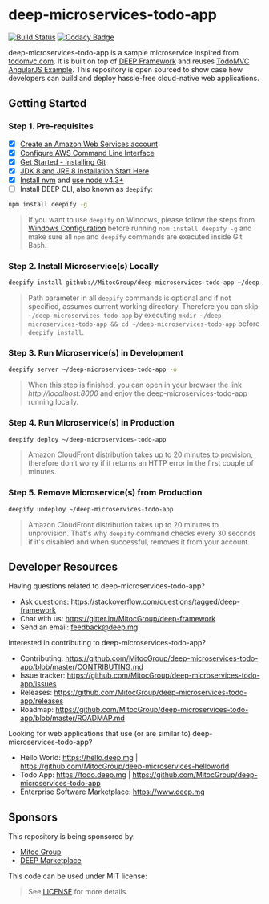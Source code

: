 deep-microservices-todo-app
===========================

[![Build Status](https://travis-ci.org/MitocGroup/deep-microservices-todo-app.svg?branch=master)](https://travis-ci.org/MitocGroup/deep-microservices-todo-app)
[![Codacy Badge](https://api.codacy.com/project/badge/coverage/d3dd5bd83d75491dbd3bd1f935d8a7fb)](https://www.codacy.com/app/MitocGroup/deep-microservices-todo-app)

deep-microservices-todo-app is a sample microservice inspired from [todomvc.com](http://todomvc.com).
It is built on top of [DEEP Framework](https://github.com/MitocGroup/deep-framework) and reuses
[TodoMVC AngularJS Example](https://github.com/tastejs/todomvc/tree/master/examples/angularjs). This
repository is open sourced to show case how developers can build and deploy hassle-free cloud-native
web applications.


## Getting Started

### Step 1. Pre-requisites

- [x] [Create an Amazon Web Services account](https://www.youtube.com/watch?v=WviHsoz8yHk)
- [x] [Configure AWS Command Line Interface](https://docs.aws.amazon.com/cli/latest/userguide/cli-chap-getting-started.html)
- [x] [Get Started - Installing Git](https://git-scm.com/book/en/v2/Getting-Started-Installing-Git)
- [x] [JDK 8 and JRE 8 Installation Start Here](https://docs.oracle.com/javase/8/docs/technotes/guides/install/install_overview.html)
- [x] [Install nvm](https://github.com/creationix/nvm#install-script) and [use node v4.3+](https://github.com/creationix/nvm#usage)
- [ ] Install DEEP CLI, also known as `deepify`:

```bash
npm install deepify -g
```

> If you want to use `deepify` on Windows, please follow the steps from
[Windows Configuration](https://github.com/MitocGroup/deep-framework/blob/master/docs/windows.md)
before running `npm install deepify -g` and make sure all `npm` and `deepify` commands are executed
inside Git Bash.

### Step 2. Install Microservice(s) Locally

```bash
deepify install github://MitocGroup/deep-microservices-todo-app ~/deep-microservices-todo-app
```

> Path parameter in all `deepify` commands is optional and if not specified, assumes current
working directory. Therefore you can skip `~/deep-microservices-todo-app` by executing
`mkdir ~/deep-microservices-todo-app && cd ~/deep-microservices-todo-app` before `deepify install`.

### Step 3. Run Microservice(s) in Development

```bash
deepify server ~/deep-microservices-todo-app -o
```

> When this step is finished, you can open in your browser the link *http://localhost:8000*
and enjoy the deep-microservices-todo-app running locally.

### Step 4. Run Microservice(s) in Production

```bash
deepify deploy ~/deep-microservices-todo-app
```

> Amazon CloudFront distribution takes up to 20 minutes to provision, therefore don’t worry
if it returns an HTTP error in the first couple of minutes.

### Step 5. Remove Microservice(s) from Production

```bash
deepify undeploy ~/deep-microservices-todo-app
```

> Amazon CloudFront distribution takes up to 20 minutes to unprovision. That's why `deepify`
command checks every 30 seconds if it's disabled and when successful, removes it from your account.


## Developer Resources

Having questions related to deep-microservices-todo-app?

- Ask questions: https://stackoverflow.com/questions/tagged/deep-framework
- Chat with us: https://gitter.im/MitocGroup/deep-framework
- Send an email: feedback@deep.mg

Interested in contributing to deep-microservices-todo-app?

- Contributing: https://github.com/MitocGroup/deep-microservices-todo-app/blob/master/CONTRIBUTING.md
- Issue tracker: https://github.com/MitocGroup/deep-microservices-todo-app/issues
- Releases: https://github.com/MitocGroup/deep-microservices-todo-app/releases
- Roadmap: https://github.com/MitocGroup/deep-microservices-todo-app/blob/master/ROADMAP.md

Looking for web applications that use (or are similar to) deep-microservices-todo-app?

- Hello World: https://hello.deep.mg | https://github.com/MitocGroup/deep-microservices-helloworld
- Todo App: https://todo.deep.mg | https://github.com/MitocGroup/deep-microservices-todo-app
- Enterprise Software Marketplace: https://www.deep.mg

## Sponsors

This repository is being sponsored by:
- [Mitoc Group](https://www.mitocgroup.com)
- [DEEP Marketplace](https://www.deep.mg)

This code can be used under MIT license:
> See [LICENSE](https://github.com/MitocGroup/deep-microservices-todo-app/blob/master/LICENSE) for more details.
